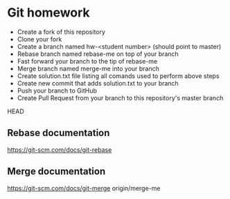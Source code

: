 # Git homework
- Create a fork of this repository
- Clone your fork
- Create a branch named hw-\<student number> (should point to master)
- Rebase branch named rebase-me on top of your branch
- Fast forward your branch to the tip of rebase-me
- Merge branch named merge-me into your branch
- Create solution.txt file listing all comands used to perform above steps
- Create new commit that adds solution.txt to your branch
- Push your branch to GitHub
- Create Pull Request from your branch to this repository's master branch

HEAD
## Rebase documentation
<https://git-scm.com/docs/git-rebase>
## Merge documentation
<https://git-scm.com/docs/git-merge>
origin/merge-me
